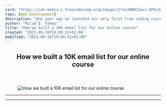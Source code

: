 ```yaml
---
card: "https://cdn-media-1.freecodecamp.org/images/1*noJHNBCQaxi-8PXx3zwd7Q.png"
tags: [Web Development]
description: "One year ago we launched our very first free coding course on"
author: "Milad E. Fahmy"
title: "How we built a 10K email list for our online course"
created: "2021-08-16T10:09:22+02:00"
modified: "2021-08-16T10:09:22+02:00"
---
```

<div class="site-wrapper">
<main id="site-main" class="site-main outer">
<div class="inner">
<article class="post-full post tag-web-development tag-marketing tag-startup tag-tech tag-programming ">
<header class="post-full-header">
<h1 class="post-full-title">How we built a 10K email list for our online course</h1>
</header>
<figure class="post-full-image">
<picture>
<source media="(max-width: 700px)" sizes="1px" srcset="data:image/gif;base64,R0lGODlhAQABAIAAAAAAAP///yH5BAEAAAAALAAAAAABAAEAAAIBRAA7 1w">
<source media="(min-width: 701px)" sizes="(max-width: 800px) 400px,
(max-width: 1170px) 700px,
1400px" srcset="https://cdn-media-1.freecodecamp.org/images/1*noJHNBCQaxi-8PXx3zwd7Q.png 300w,
https://cdn-media-1.freecodecamp.org/images/1*noJHNBCQaxi-8PXx3zwd7Q.png 600w,
https://cdn-media-1.freecodecamp.org/images/1*noJHNBCQaxi-8PXx3zwd7Q.png 1000w,
https://cdn-media-1.freecodecamp.org/images/1*noJHNBCQaxi-8PXx3zwd7Q.png 2000w">
<img onerror="this.style.display='none'" src="https://cdn-media-1.freecodecamp.org/images/1*noJHNBCQaxi-8PXx3zwd7Q.png" alt="How we built a 10K email list for our online course">
</picture>
</figure>
<section class="post-full-content">
<div class="post-content">
</div>
<hr>
<hr>
</section>
</article>
</div>
</main>
</div>
<!-- Google Tag Manager (noscript) -->
<!-- End Google Tag Manager (noscript) -->
